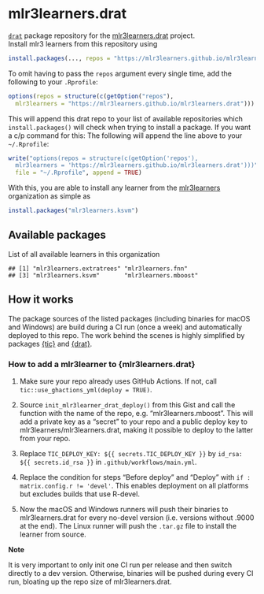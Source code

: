
# mlr3learners.drat

[`drat`](https://github.com/eddelbuettel/drat) package repository for
the
[mlr3learners.drat](https://github.com/mlr3learners/mlr3learners.drat)
project.  
Install mlr3 learners from this repository
using

``` r
install.packages(..., repos = "https://mlr3learners.github.io/mlr3learners.drat")
```

To omit having to pass the `repos` argument every single time, add the
following to your `.Rprofile`:

``` r
options(repos = structure(c(getOption("repos"),
  mlr3learners = "https://mlr3learners.github.io/mlr3learners.drat")))
```

This will append this drat repo to your list of available repositories
which `install.packages()` will check when trying to install a package.
If you want a c/p command for this: The following will append the line
above to your `~/.Rprofile`:

``` r
write("options(repos = structure(c(getOption('repos'),
  mlr3learners = 'https://mlr3learners.github.io/mlr3learners.drat')))",
  file = "~/.Rprofile", append = TRUE)
```

With this, you are able to install any learner from the
[mlr3learners](https://github.com/mlr3learners) organization as simple
as

``` r
install.packages("mlr3learners.ksvm")
```

## Available packages

List of all available learners in this organization

    ## [1] "mlr3learners.extratrees" "mlr3learners.fnn"       
    ## [3] "mlr3learners.ksvm"       "mlr3learners.mboost"

## How it works

The package sources of the listed packages (including binaries for macOS
and Windows) are build during a CI run (once a week) and automatically
deployed to this repo. The work behind the scenes is highly simplified
by packages [{tic}](https://github.com/ropensci/tic) and
[{drat}](https://github.com/eddelbuettel/drat).

### How to add a mlr3learner to {mlr3learners.drat}

1.  Make sure your repo already uses GitHub Actions. If not, call
    `tic::use_ghactions_yml(deploy = TRUE)`.

2.  Source `init_mlr3learner_drat_deploy()` from this Gist and call the
    function with the name of the repo, e.g. “mlr3learners.mboost”. This
    will add a private key as a “secret” to your repo and a public
    deploy key to mlr3learners/mlr3learners.drat, making it possible to
    deploy to the latter from your repo.

3.  Replace `TIC_DEPLOY_KEY: ${{ secrets.TIC_DEPLOY_KEY }}` by `id_rsa:
    ${{ secrets.id_rsa }}` in `.github/workflows/main.yml`.

4.  Replace the condition for steps “Before deploy” and “Deploy” with
    `if : matrix.config.r != 'devel'`. This enables deployment on all
    platforms but excludes builds that use R-devel.

5.  Now the macOS and Windows runners will push their binaries to
    mlr3learners.drat for every no-devel version (i.e. versions without
    .9000 at the end). The Linux runner will push the `.tar.gz` file to
    install the learner from source.

**Note**

It is very important to only init one CI run per release and then switch
directly to a dev version. Otherwise, binaries will be pushed during
every CI run, bloating up the repo size of mlr3learners.drat.
